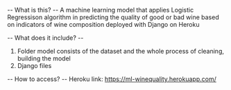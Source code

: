 -- What is this? -- 
A machine learning model that applies Logistic Regressison algorithm in predicting the quality of good or bad wine based on indicators of wine composition
deployed with Django on Heroku

-- What does it include? --
1. Folder model consists of the dataset and the whole process of cleaning, building the model
2. Django files

-- How to access? -- 
Heroku link: https://ml-winequality.herokuapp.com/
